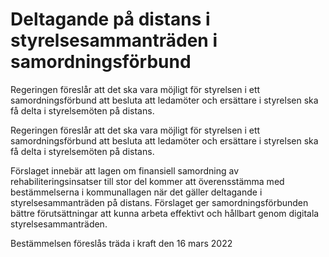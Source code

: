 # Deltagande på distans i styrelsesammanträden i samordningsförbund

Regeringen föreslår att det ska vara möjligt för styrelsen i ett samordningsförbund att besluta att ledamöter och ersättare i styrelsen ska få delta i styrelsemöten på distans.

Regeringen föreslår att det ska vara möjligt för styrelsen i ett samordningsförbund att besluta att ledamöter och ersättare i styrelsen ska få delta i styrelsemöten på distans.

Förslaget innebär att lagen om finansiell samordning av rehabiliteringsinsatser till stor del kommer att överensstämma med bestämmelserna i kommunallagen när det gäller deltagande i styrelsesammanträden på distans. Förslaget ger samordningsförbunden bättre förutsättningar att kunna arbeta effektivt och hållbart genom digitala styrelsesammanträden.

Bestämmelsen föreslås träda i kraft den 16 mars 2022
